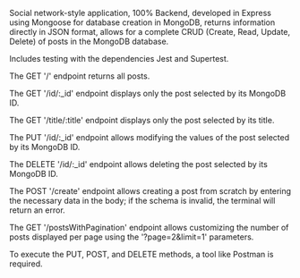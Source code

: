 
Social network-style application, 100% Backend, developed in Express using Mongoose for database creation in MongoDB, returns information directly in JSON format, allows for a complete CRUD (Create, Read, Update, Delete) of posts in the MongoDB database.

Includes testing with the dependencies Jest and Supertest.

The GET '/' endpoint returns all posts.

The GET '/id/:_id' endpoint displays only the post selected by its MongoDB ID.

The GET '/title/:title' endpoint displays only the post selected by its title.

The PUT '/id/:_id' endpoint allows modifying the values of the post selected by its MongoDB ID.

The DELETE '/id/:_id' endpoint allows deleting the post selected by its MongoDB ID.

The POST '/create' endpoint allows creating a post from scratch by entering the necessary data in the body; if the schema is invalid, the terminal will return an error.

The GET '/postsWithPagination' endpoint allows customizing the number of posts displayed per page using the '?page=2&limit=1' parameters.


To execute the PUT, POST, and DELETE methods, a tool like Postman is required.